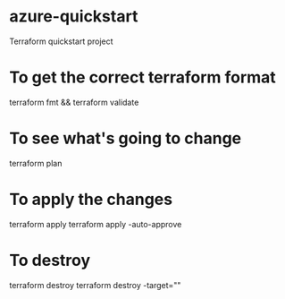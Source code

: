 # azure-quickstart
Terraform quickstart project

# To get the correct terraform format
terraform fmt && terraform validate

# To see what's going to change
terraform plan

# To apply the changes
terraform apply
terraform apply -auto-approve

# To destroy
terraform destroy
terraform destroy -target=""
